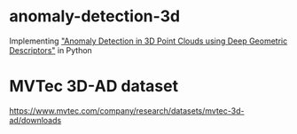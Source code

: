 # anomaly-detection-3d

Implementing  ["Anomaly Detection in 3D Point Clouds using Deep Geometric Descriptors"](https://arxiv.org/pdf/2202.11660) in Python

# MVTec 3D-AD dataset
https://www.mvtec.com/company/research/datasets/mvtec-3d-ad/downloads